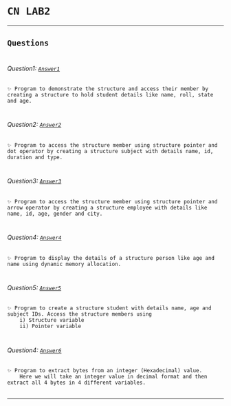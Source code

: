 # ```CN LAB2```  
***  
## ```Questions```  
#
###### Question1: [```Answer1```](q1.c)
    ✨ Program to demonstrate the structure and access their member by creating a structure to hold student details like name, roll, state and age.
#
###### Question2: [```Answer2```](q2.c)
    ✨ Program to access the structure member using structure pointer and dot operator by creating a structure subject with details name, id, duration and type.
#
###### Question3: [```Answer3```](q3.c)
    ✨ Program to access the structure member using structure pointer and arrow operator by creating a structure employee with details like name, id, age, gender and city.
#
###### Question4: [```Answer4```](q4.c)
    ✨ Program to display the details of a structure person like age and name using dynamic memory allocation.
#
###### Question5: [```Answer5```](q5.c)
    ✨ Program to create a structure student with details name, age and subject IDs. Access the structure members using
        i) Structure variable
        ii) Pointer variable
#
###### Question4: [```Answer6```](q6.c)
    ✨ Program to extract bytes from an integer (Hexadecimal) value. 
        Here we will take an integer value in decimal format and then extract all 4 bytes in 4 different variables.
##

---